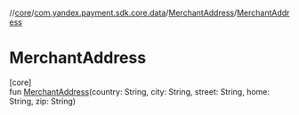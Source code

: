 //[core](../../../index.md)/[com.yandex.payment.sdk.core.data](../index.md)/[MerchantAddress](index.md)/[MerchantAddress](-merchant-address.md)

# MerchantAddress

[core]\
fun [MerchantAddress](-merchant-address.md)(country: String, city: String, street: String, home: String, zip: String)
